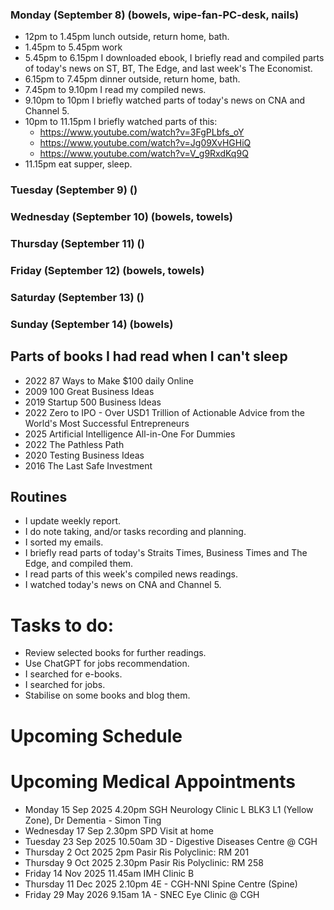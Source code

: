 ### Monday (September 8) (bowels, wipe-fan-PC-desk, nails)
- 12pm to 1.45pm lunch outside, return home, bath.
- 1.45pm to 5.45pm work
- 5.45pm to 6.15pm I downloaded ebook, I briefly read and compiled parts of today's news on ST, BT, The Edge, and last week's The Economist.
- 6.15pm to 7.45pm dinner outside, return home, bath.
- 7.45pm to 9.10pm I read my compiled news.
- 9.10pm to 10pm I briefly watched parts of today's news on CNA and Channel 5.
- 10pm to 11.15pm I briefly watched parts of this:
    - https://www.youtube.com/watch?v=3FgPLbfs_oY
    - https://www.youtube.com/watch?v=Jg09XvHGHiQ
    - https://www.youtube.com/watch?v=V_g9RxdKq9Q
- 11.15pm eat supper, sleep.

### Tuesday (September 9) ()


### Wednesday (September 10) (bowels, towels)


### Thursday (September 11) ()


### Friday (September 12) (bowels, towels)


### Saturday (September 13) ()


### Sunday (September 14) (bowels)




## Parts of books I had read when I can't sleep
- 2022 87 Ways to Make $100 daily Online
- 2009 100 Great Business Ideas
- 2019 Startup 500 Business Ideas
- 2022 Zero to IPO - Over USD1 Trillion of Actionable Advice from the World's Most Successful Entrepreneurs
- 2025 Artificial Intelligence All-in-One For Dummies
- 2022 The Pathless Path
- 2020 Testing Business Ideas
- 2016 The Last Safe Investment


## Routines
- I update weekly report.
- I do note taking, and/or tasks recording and planning.
- I sorted my emails.
- I briefly read parts of today's Straits Times, Business Times and The Edge, and compiled them.
- I read parts of this week's compiled news readings.
- I watched today's news on CNA and Channel 5.

# Tasks to do:
- Review selected books for further readings.
- Use ChatGPT for jobs recommendation.
- I searched for e-books.
- I searched for jobs.
- Stabilise on some books and blog them.

# Upcoming Schedule

# Upcoming Medical Appointments
- Monday 15 Sep 2025 4.20pm SGH Neurology Clinic L BLK3 L1 (Yellow Zone), Dr Dementia - Simon Ting
- Wednesday 17 Sep 2.30pm SPD Visit at home
- Tuesday 23 Sep 2025 10.50am 3D - Digestive Diseases Centre @ CGH
- Thursday 2 Oct 2025 2pm Pasir Ris Polyclinic: RM 201
- Thursday 9 Oct 2025 2.30pm Pasir Ris Polyclinic: RM 258
- Friday 14 Nov 2025 11.45am IMH Clinic B
- Thursday 11 Dec 2025 2.10pm 4E - CGH-NNI Spine Centre (Spine)
- Friday 29 May 2026 9.15am 1A - SNEC Eye Clinic @ CGH
